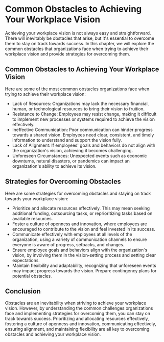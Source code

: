 Common Obstacles to Achieving Your Workplace Vision
=======================================================================================================================

Achieving your workplace vision is not always easy and straightforward. There will inevitably be obstacles that arise, but it's essential to overcome them to stay on track towards success. In this chapter, we will explore the common obstacles that organizations face when trying to achieve their workplace vision and provide strategies for overcoming them.

Common Obstacles to Achieving Your Workplace Vision
---------------------------------------------------

Here are some of the most common obstacles organizations face when trying to achieve their workplace vision:

* Lack of Resources: Organizations may lack the necessary financial, human, or technological resources to bring their vision to fruition.
* Resistance to Change: Employees may resist change, making it difficult to implement new processes or systems required to achieve the vision effectively.
* Ineffective Communication: Poor communication can hinder progress towards a shared vision. Employees need clear, consistent, and timely information to understand and support the vision fully.
* Lack of Alignment: If employees' goals and behaviors do not align with the organization's vision, achieving it becomes challenging.
* Unforeseen Circumstances: Unexpected events such as economic downturns, natural disasters, or pandemics can impact an organization's ability to achieve its vision.

Strategies for Overcoming Obstacles
-----------------------------------

Here are some strategies for overcoming obstacles and staying on track towards your workplace vision:

* Prioritize and allocate resources effectively. This may mean seeking additional funding, outsourcing tasks, or reprioritizing tasks based on available resources.
* Foster a culture of openness and innovation, where employees are encouraged to contribute to the vision and feel invested in its success.
* Communicate effectively with employees at all levels of the organization, using a variety of communication channels to ensure everyone is aware of progress, setbacks, and changes.
* Ensure employee goals and behaviors align with the organization's vision, by involving them in the vision-setting process and setting clear expectations.
* Maintain flexibility and adaptability, recognizing that unforeseen events may impact progress towards the vision. Prepare contingency plans for potential obstacles.

Conclusion
----------

Obstacles are an inevitability when striving to achieve your workplace vision. However, by understanding the common challenges organizations face and implementing strategies for overcoming them, you can stay on track towards success. Prioritizing and allocating resources effectively, fostering a culture of openness and innovation, communicating effectively, ensuring alignment, and maintaining flexibility are all key to overcoming obstacles and achieving your workplace vision.
